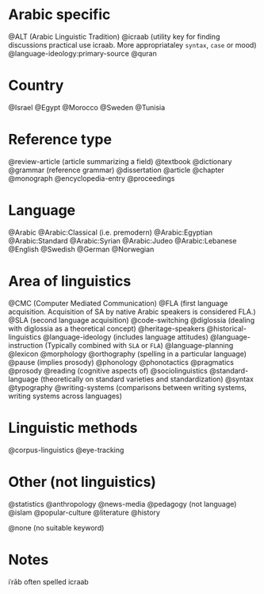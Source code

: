 # Arabic specific
@ALT (Arabic Linguistic Tradition)
@icraab (utility key for finding discussions practical use icraab. More appropriataley `syntax`, `case` or mood)
@language-ideology:primary-source
@quran

# Country
@Israel
@Egypt
@Morocco
@Sweden
@Tunisia

# Reference type

@review-article (article summarizing a field)
@textbook
@dictionary
@grammar (reference grammar)
@dissertation
@article
@chapter
@monograph
@encyclopedia-entry
@proceedings

# Language
@Arabic
@Arabic:Classical (i.e. premodern)
@Arabic:Egyptian
@Arabic:Standard
@Arabic:Syrian
@Arabic:Judeo
@Arabic:Lebanese
@English
@Swedish
@German
@Norwegian

# Area of linguistics

@CMC (Computer Mediated Communication)
@FLA (first language acquisition. Acquisition of SA by native Arabic speakers is considered FLA.)
@SLA (second language acquisition) 
@code-switching
@diglossia (dealing with diglossia as a theoretical concept)
@heritage-speakers
@historical-linguistics
@language-ideology (includes language attitudes)
@language-instruction (Typically combined with `SLA` or `FLA`)
@language-planning
@lexicon
@morphology
@orthography (spelling in a particular language)
@pause (implies prosody)
@phonology
@phonotactics
@pragmatics
@prosody
@reading (cognitive aspects of)
@sociolinguistics
@standard-language (theoretically on standard varieties and standardization)
@syntax
@typography
@writing-systems (comparisons between writing systems, writing systems across languages)

# Linguistic methods
@corpus-linguistics
@eye-tracking

# Other (not linguistics)
@statistics
@anthropology
@news-media
@pedagogy (not language)
@islam
@popular-culture
@literature
@history

@none (no suitable keyword)

# Notes
iʿrāb often spelled icraab
